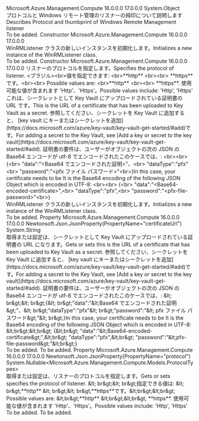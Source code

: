 <Type Name="WinRMListener" FullName="Microsoft.Azure.Management.Compute.Models.WinRMListener">
  <TypeSignature Language="C#" Value="public class WinRMListener" />
  <TypeSignature Language="ILAsm" Value=".class public auto ansi beforefieldinit WinRMListener extends System.Object" />
  <TypeSignature Language="DocId" Value="T:Microsoft.Azure.Management.Compute.Models.WinRMListener" />
  <TypeSignature Language="VB.NET" Value="Public Class WinRMListener" />
  <TypeSignature Language="F#" Value="type WinRMListener = class" />
  <AssemblyInfo>
    <AssemblyName>Microsoft.Azure.Management.Compute</AssemblyName>
    <AssemblyVersion>16.0.0.0</AssemblyVersion>
    <AssemblyVersion>17.0.0.0</AssemblyVersion>
  </AssemblyInfo>
  <Base>
    <BaseTypeName>System.Object</BaseTypeName>
  </Base>
  <Interfaces />
  <Docs>
    <summary>
            <span data-ttu-id="e0a48-101">プロトコルと Windows リモート管理のリスナーの拇印について説明します</span><span class="sxs-lookup"><span data-stu-id="e0a48-101">Describes Protocol and thumbprint of Windows Remote Management listener</span></span>
            </summary>
    <remarks>To be added.</remarks>
  </Docs>
  <Members>
    <Member MemberName=".ctor">
      <MemberSignature Language="C#" Value="public WinRMListener ();" />
      <MemberSignature Language="ILAsm" Value=".method public hidebysig specialname rtspecialname instance void .ctor() cil managed" />
      <MemberSignature Language="DocId" Value="M:Microsoft.Azure.Management.Compute.Models.WinRMListener.#ctor" />
      <MemberSignature Language="VB.NET" Value="Public Sub New ()" />
      <MemberType>Constructor</MemberType>
      <AssemblyInfo>
        <AssemblyName>Microsoft.Azure.Management.Compute</AssemblyName>
        <AssemblyVersion>16.0.0.0</AssemblyVersion>
        <AssemblyVersion>17.0.0.0</AssemblyVersion>
      </AssemblyInfo>
      <Parameters />
      <Docs>
        <summary>
            <span data-ttu-id="e0a48-102">WinRMListener クラスの新しいインスタンスを初期化します。</span><span class="sxs-lookup"><span data-stu-id="e0a48-102">Initializes a new instance of the WinRMListener class.</span></span>
            </summary>
        <remarks>To be added.</remarks>
      </Docs>
    </Member>
    <Member MemberName=".ctor">
      <MemberSignature Language="C#" Value="public WinRMListener (Nullable&lt;Microsoft.Azure.Management.Compute.Models.ProtocolTypes&gt; protocol = null, string certificateUrl = null);" />
      <MemberSignature Language="ILAsm" Value=".method public hidebysig specialname rtspecialname instance void .ctor(valuetype System.Nullable`1&lt;valuetype Microsoft.Azure.Management.Compute.Models.ProtocolTypes&gt; protocol, string certificateUrl) cil managed" />
      <MemberSignature Language="DocId" Value="M:Microsoft.Azure.Management.Compute.Models.WinRMListener.#ctor(System.Nullable{Microsoft.Azure.Management.Compute.Models.ProtocolTypes},System.String)" />
      <MemberSignature Language="VB.NET" Value="Public Sub New (Optional protocol As Nullable(Of ProtocolTypes) = null, Optional certificateUrl As String = null)" />
      <MemberSignature Language="F#" Value="new Microsoft.Azure.Management.Compute.Models.WinRMListener : Nullable&lt;Microsoft.Azure.Management.Compute.Models.ProtocolTypes&gt; * string -&gt; Microsoft.Azure.Management.Compute.Models.WinRMListener" Usage="new Microsoft.Azure.Management.Compute.Models.WinRMListener (protocol, certificateUrl)" />
      <MemberType>Constructor</MemberType>
      <AssemblyInfo>
        <AssemblyName>Microsoft.Azure.Management.Compute</AssemblyName>
        <AssemblyVersion>16.0.0.0</AssemblyVersion>
        <AssemblyVersion>17.0.0.0</AssemblyVersion>
      </AssemblyInfo>
      <Parameters>
        <Parameter Name="protocol" Type="System.Nullable&lt;Microsoft.Azure.Management.Compute.Models.ProtocolTypes&gt;" />
        <Parameter Name="certificateUrl" Type="System.String" />
      </Parameters>
      <Docs>
        <param name="protocol"><span data-ttu-id="e0a48-103">リスナーのプロトコルを指定します。</span><span class="sxs-lookup"><span data-stu-id="e0a48-103">Specifies the protocol of listener.</span></span>
            <span data-ttu-id="e0a48-104">&lt;ブラジル&gt;&lt;br&gt;値を指定できます: &lt;br&gt;**http** &lt;br&gt;&lt;br&gt; **https**です。</span><span class="sxs-lookup"><span data-stu-id="e0a48-104">&lt;br&gt;&lt;br&gt; Possible values are: &lt;br&gt;**http** &lt;br&gt;&lt;br&gt; **https**.</span></span> <span data-ttu-id="e0a48-105">使用可能な値が含まれます 'Http'、'Https'。</span><span class="sxs-lookup"><span data-stu-id="e0a48-105">Possible values include: 'Http', 'Https'</span></span></param>
        <param name="certificateUrl"><span data-ttu-id="e0a48-106">これは、シークレットとして Key Vault にアップロードされている証明書の URL です。</span><span class="sxs-lookup"><span data-stu-id="e0a48-106">This is the URL of a certificate that has been uploaded to Key Vault as a secret.</span></span> <span data-ttu-id="e0a48-107">参照してください、シークレットを Key Vault に追加すると、 [key vault にキーまたはシークレットを追加](https://docs.microsoft.com/azure/key-vault/key-vault-get-started/#add)です。</span><span class="sxs-lookup"><span data-stu-id="e0a48-107">For adding a secret to the Key Vault, see [Add a key or secret to the key vault](https://docs.microsoft.com/azure/key-vault/key-vault-get-started/#add).</span></span>
            <span data-ttu-id="e0a48-108">証明書の要件は、ユーザーがオブジェクトの次の JSON の Base64 エンコードが utf-8 でエンコードされたこのケースでは、: &lt;br&gt;&lt;br&gt; {&lt;br&gt; "data":"&lt;Base64 でエンコードされた証明&gt;"、&lt;br&gt; "dataType":"pfx"&lt;br&gt; "password":"&lt;pfx ファイル パスワード&gt;"&lt;br&gt;}</span><span class="sxs-lookup"><span data-stu-id="e0a48-108">In this case, your certificate needs to be It is the Base64 encoding of the following JSON Object which is encoded in UTF-8: &lt;br&gt;&lt;br&gt; {&lt;br&gt; "data":"&lt;Base64-encoded-certificate&gt;",&lt;br&gt; "dataType":"pfx",&lt;br&gt; "password":"&lt;pfx-file-password&gt;"&lt;br&gt;}</span></span></param>
        <summary>
            <span data-ttu-id="e0a48-109">WinRMListener クラスの新しいインスタンスを初期化します。</span><span class="sxs-lookup"><span data-stu-id="e0a48-109">Initializes a new instance of the WinRMListener class.</span></span>
            </summary>
        <remarks>To be added.</remarks>
      </Docs>
    </Member>
    <Member MemberName="CertificateUrl">
      <MemberSignature Language="C#" Value="public string CertificateUrl { get; set; }" />
      <MemberSignature Language="ILAsm" Value=".property instance string CertificateUrl" />
      <MemberSignature Language="DocId" Value="P:Microsoft.Azure.Management.Compute.Models.WinRMListener.CertificateUrl" />
      <MemberSignature Language="VB.NET" Value="Public Property CertificateUrl As String" />
      <MemberSignature Language="F#" Value="member this.CertificateUrl : string with get, set" Usage="Microsoft.Azure.Management.Compute.Models.WinRMListener.CertificateUrl" />
      <MemberType>Property</MemberType>
      <AssemblyInfo>
        <AssemblyName>Microsoft.Azure.Management.Compute</AssemblyName>
        <AssemblyVersion>16.0.0.0</AssemblyVersion>
        <AssemblyVersion>17.0.0.0</AssemblyVersion>
      </AssemblyInfo>
      <Attributes>
        <Attribute>
          <AttributeName>Newtonsoft.Json.JsonProperty(PropertyName="certificateUrl")</AttributeName>
        </Attribute>
      </Attributes>
      <ReturnValue>
        <ReturnType>System.String</ReturnType>
      </ReturnValue>
      <Docs>
        <summary>
            <span data-ttu-id="e0a48-110">取得または設定は、シークレットとして Key Vault にアップロードされている証明書の URL になります。</span><span class="sxs-lookup"><span data-stu-id="e0a48-110">Gets or sets this is the URL of a certificate that has been uploaded to Key Vault as a secret.</span></span> <span data-ttu-id="e0a48-111">参照してください、シークレットを Key Vault に追加すると、 [key vault にキーまたはシークレットを追加](https://docs.microsoft.com/azure/key-vault/key-vault-get-started/#add)です。</span><span class="sxs-lookup"><span data-stu-id="e0a48-111">For adding a secret to the Key Vault, see [Add a key or secret to the key vault](https://docs.microsoft.com/azure/key-vault/key-vault-get-started/#add).</span></span>
            <span data-ttu-id="e0a48-112">証明書の要件は、ユーザーがオブジェクトの次の JSON の Base64 エンコードが utf-8 でエンコードされたこのケースでは、: &amp;lt; br&amp;gt;&amp;lt; br&amp;gt;{&amp;lt; br&amp;gt;"data":"&amp;lt;Base64 でエンコードされた証明&amp;gt;"、&amp;lt; br&amp;gt;"dataType":"pfx"&amp;lt; br&amp;gt;"password":"&amp;lt; pfx ファイル パスワード&amp;gt;"&amp;lt; br&amp;gt;}</span><span class="sxs-lookup"><span data-stu-id="e0a48-112">In this case, your certificate needs to be It is the Base64 encoding of the following JSON Object which is encoded in UTF-8: &amp;lt;br&amp;gt;&amp;lt;br&amp;gt; {&amp;lt;br&amp;gt; "data":"&amp;lt;Base64-encoded-certificate&amp;gt;",&amp;lt;br&amp;gt; "dataType":"pfx",&amp;lt;br&amp;gt; "password":"&amp;lt;pfx-file-password&amp;gt;"&amp;lt;br&amp;gt;}</span></span>
            </summary>
        <value>To be added.</value>
        <remarks>To be added.</remarks>
      </Docs>
    </Member>
    <Member MemberName="Protocol">
      <MemberSignature Language="C#" Value="public Nullable&lt;Microsoft.Azure.Management.Compute.Models.ProtocolTypes&gt; Protocol { get; set; }" />
      <MemberSignature Language="ILAsm" Value=".property instance valuetype System.Nullable`1&lt;valuetype Microsoft.Azure.Management.Compute.Models.ProtocolTypes&gt; Protocol" />
      <MemberSignature Language="DocId" Value="P:Microsoft.Azure.Management.Compute.Models.WinRMListener.Protocol" />
      <MemberSignature Language="VB.NET" Value="Public Property Protocol As Nullable(Of ProtocolTypes)" />
      <MemberSignature Language="F#" Value="member this.Protocol : Nullable&lt;Microsoft.Azure.Management.Compute.Models.ProtocolTypes&gt; with get, set" Usage="Microsoft.Azure.Management.Compute.Models.WinRMListener.Protocol" />
      <MemberType>Property</MemberType>
      <AssemblyInfo>
        <AssemblyName>Microsoft.Azure.Management.Compute</AssemblyName>
        <AssemblyVersion>16.0.0.0</AssemblyVersion>
        <AssemblyVersion>17.0.0.0</AssemblyVersion>
      </AssemblyInfo>
      <Attributes>
        <Attribute>
          <AttributeName>Newtonsoft.Json.JsonProperty(PropertyName="protocol")</AttributeName>
        </Attribute>
      </Attributes>
      <ReturnValue>
        <ReturnType>System.Nullable&lt;Microsoft.Azure.Management.Compute.Models.ProtocolTypes&gt;</ReturnType>
      </ReturnValue>
      <Docs>
        <summary>
            <span data-ttu-id="e0a48-113">取得または設定は、リスナーのプロトコルを指定します。</span><span class="sxs-lookup"><span data-stu-id="e0a48-113">Gets or sets specifies the protocol of listener.</span></span>
            <span data-ttu-id="e0a48-114">&amp;lt; br&amp;gt;&amp;lt; br&amp;gt;指定できる値は: &amp;lt; br&amp;gt;**http** &amp;lt; br&amp;gt;&amp;lt; br&amp;gt;**https**です。</span><span class="sxs-lookup"><span data-stu-id="e0a48-114">&amp;lt;br&amp;gt;&amp;lt;br&amp;gt; Possible values are: &amp;lt;br&amp;gt;**http** &amp;lt;br&amp;gt;&amp;lt;br&amp;gt; **https**.</span></span> <span data-ttu-id="e0a48-115">使用可能な値が含まれます 'Http'、'Https'。</span><span class="sxs-lookup"><span data-stu-id="e0a48-115">Possible values include: 'Http', 'Https'</span></span>
            </summary>
        <value>To be added.</value>
        <remarks>To be added.</remarks>
      </Docs>
    </Member>
  </Members>
</Type>
